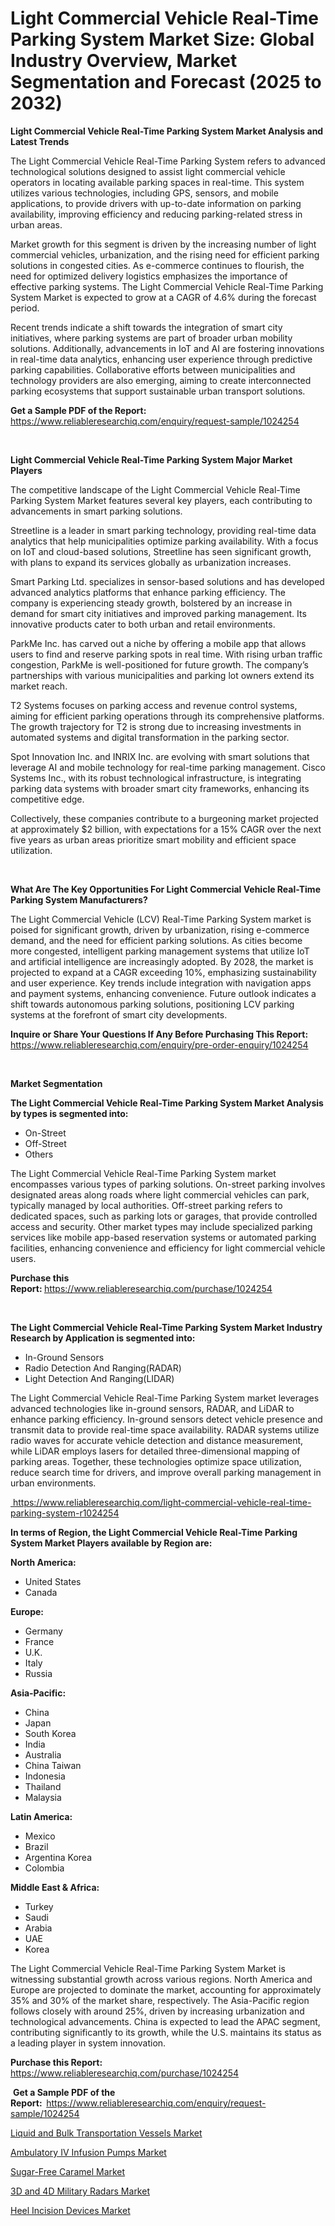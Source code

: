 <p><h1>Light Commercial Vehicle Real-Time Parking System Market Size: Global Industry Overview, Market Segmentation and Forecast (2025 to 2032)</h1></p><p><strong>Light Commercial Vehicle Real-Time Parking System Market Analysis and Latest Trends</strong></p>
<p><p>The Light Commercial Vehicle Real-Time Parking System refers to advanced technological solutions designed to assist light commercial vehicle operators in locating available parking spaces in real-time. This system utilizes various technologies, including GPS, sensors, and mobile applications, to provide drivers with up-to-date information on parking availability, improving efficiency and reducing parking-related stress in urban areas.</p><p>Market growth for this segment is driven by the increasing number of light commercial vehicles, urbanization, and the rising need for efficient parking solutions in congested cities. As e-commerce continues to flourish, the need for optimized delivery logistics emphasizes the importance of effective parking systems. The Light Commercial Vehicle Real-Time Parking System Market is expected to grow at a CAGR of 4.6% during the forecast period.</p><p>Recent trends indicate a shift towards the integration of smart city initiatives, where parking systems are part of broader urban mobility solutions. Additionally, advancements in IoT and AI are fostering innovations in real-time data analytics, enhancing user experience through predictive parking capabilities. Collaborative efforts between municipalities and technology providers are also emerging, aiming to create interconnected parking ecosystems that support sustainable urban transport solutions.</p></p>
<p><strong>Get a Sample PDF of the Report:&nbsp;</strong> <a href="https://www.reliableresearchiq.com/enquiry/request-sample/1024254?utm_campaign=104&utm_medium=2&utm_source=Github&utm_content=ia&utm_term=22032025&utm_id=light-commercial-vehicle-real-time-parking-system">https://www.reliableresearchiq.com/enquiry/request-sample/1024254</a></p>
<p>&nbsp;</p>
<p><strong>Light Commercial Vehicle Real-Time Parking System Major Market Players</strong></p>
<p><p>The competitive landscape of the Light Commercial Vehicle Real-Time Parking System Market features several key players, each contributing to advancements in smart parking solutions.</p><p>Streetline is a leader in smart parking technology, providing real-time data analytics that help municipalities optimize parking availability. With a focus on IoT and cloud-based solutions, Streetline has seen significant growth, with plans to expand its services globally as urbanization increases.</p><p>Smart Parking Ltd. specializes in sensor-based solutions and has developed advanced analytics platforms that enhance parking efficiency. The company is experiencing steady growth, bolstered by an increase in demand for smart city initiatives and improved parking management. Its innovative products cater to both urban and retail environments.</p><p>ParkMe Inc. has carved out a niche by offering a mobile app that allows users to find and reserve parking spots in real time. With rising urban traffic congestion, ParkMe is well-positioned for future growth. The company’s partnerships with various municipalities and parking lot owners extend its market reach.</p><p>T2 Systems focuses on parking access and revenue control systems, aiming for efficient parking operations through its comprehensive platforms. The growth trajectory for T2 is strong due to increasing investments in automated systems and digital transformation in the parking sector.</p><p>Spot Innovation Inc. and INRIX Inc. are evolving with smart solutions that leverage AI and mobile technology for real-time parking management. Cisco Systems Inc., with its robust technological infrastructure, is integrating parking data systems with broader smart city frameworks, enhancing its competitive edge.</p><p>Collectively, these companies contribute to a burgeoning market projected at approximately $2 billion, with expectations for a 15% CAGR over the next five years as urban areas prioritize smart mobility and efficient space utilization.</p></p>
<p>&nbsp;</p>
<p><strong>What Are The Key Opportunities For Light Commercial Vehicle Real-Time Parking System Manufacturers?</strong></p>
<p><p>The Light Commercial Vehicle (LCV) Real-Time Parking System market is poised for significant growth, driven by urbanization, rising e-commerce demand, and the need for efficient parking solutions. As cities become more congested, intelligent parking management systems that utilize IoT and artificial intelligence are increasingly adopted. By 2028, the market is projected to expand at a CAGR exceeding 10%, emphasizing sustainability and user experience. Key trends include integration with navigation apps and payment systems, enhancing convenience. Future outlook indicates a shift towards autonomous parking solutions, positioning LCV parking systems at the forefront of smart city developments.</p></p>
<p><strong>Inquire or Share Your Questions If Any Before Purchasing This Report:</strong> <a href="https://www.reliableresearchiq.com/enquiry/pre-order-enquiry/1024254?utm_campaign=104&utm_medium=2&utm_source=Github&utm_content=ia&utm_term=22032025&utm_id=light-commercial-vehicle-real-time-parking-system">https://www.reliableresearchiq.com/enquiry/pre-order-enquiry/1024254</a></p>
<p>&nbsp;</p>
<p><strong>Market Segmentation</strong></p>
<p><strong>The Light Commercial Vehicle Real-Time Parking System Market Analysis by types is segmented into:</strong></p>
<p><ul><li>On-Street</li><li>Off-Street</li><li>Others</li></ul></p>
<p><p>The Light Commercial Vehicle Real-Time Parking System market encompasses various types of parking solutions. On-street parking involves designated areas along roads where light commercial vehicles can park, typically managed by local authorities. Off-street parking refers to dedicated spaces, such as parking lots or garages, that provide controlled access and security. Other market types may include specialized parking services like mobile app-based reservation systems or automated parking facilities, enhancing convenience and efficiency for light commercial vehicle users.</p></p>
<p><strong>Purchase this Report:&nbsp;</strong><a href="https://www.reliableresearchiq.com/purchase/1024254?utm_campaign=104&utm_medium=2&utm_source=Github&utm_content=ia&utm_term=22032025&utm_id=light-commercial-vehicle-real-time-parking-system">https://www.reliableresearchiq.com/purchase/1024254</a></p>
<p>&nbsp;</p>
<p><strong>The Light Commercial Vehicle Real-Time Parking System Market Industry Research by Application is segmented into:</strong></p>
<p><ul><li>In-Ground Sensors</li><li>Radio Detection And Ranging(RADAR)</li><li>Light Detection And Ranging(LIDAR)</li></ul></p>
<p><p>The Light Commercial Vehicle Real-Time Parking System market leverages advanced technologies like in-ground sensors, RADAR, and LiDAR to enhance parking efficiency. In-ground sensors detect vehicle presence and transmit data to provide real-time space availability. RADAR systems utilize radio waves for accurate vehicle detection and distance measurement, while LiDAR employs lasers for detailed three-dimensional mapping of parking areas. Together, these technologies optimize space utilization, reduce search time for drivers, and improve overall parking management in urban environments.</p></p>
<p><a href="https://www.reliableresearchiq.com/light-commercial-vehicle-real-time-parking-system-r1024254?utm_campaign=104&utm_medium=2&utm_source=Github&utm_content=ia&utm_term=22032025&utm_id=light-commercial-vehicle-real-time-parking-system">&nbsp;https://www.reliableresearchiq.com/light-commercial-vehicle-real-time-parking-system-r1024254</a></p>
<p><strong>In terms of Region, the Light Commercial Vehicle Real-Time Parking System Market Players available by Region are:</strong></p>
<p>
    <p> <strong> North America: </strong>
        <ul>
            <li>United States</li>
            <li>Canada</li>
        </ul>
        </p> 
    <p> <strong> Europe: </strong>
        <ul>
            <li>Germany</li>
            <li>France</li>
            <li>U.K.</li>
            <li>Italy</li>
            <li>Russia</li>
        </ul>
        </p> 
    <p> <strong> Asia-Pacific: </strong>
        <ul>
            <li>China</li>
            <li>Japan</li>
            <li>South Korea</li>
            <li>India</li>
            <li>Australia</li>
            <li>China Taiwan</li>
            <li>Indonesia</li>
            <li>Thailand</li>
            <li>Malaysia</li>
        </ul>
        </p> 
    <p> <strong> Latin America: </strong>
        <ul>
            <li>Mexico</li>
            <li>Brazil</li>
            <li>Argentina Korea</li>
            <li>Colombia</li>
        </ul>
        </p> 
    <p> <strong> Middle East & Africa: </strong>
        <ul>
            <li>Turkey</li>
            <li>Saudi</li>
            <li>Arabia</li>
            <li>UAE</li>
            <li>Korea</li>
        </ul>
    </p>
    </p>
<p><p>The Light Commercial Vehicle Real-Time Parking System Market is witnessing substantial growth across various regions. North America and Europe are projected to dominate the market, accounting for approximately 35% and 30% of the market share, respectively. The Asia-Pacific region follows closely with around 25%, driven by increasing urbanization and technological advancements. China is expected to lead the APAC segment, contributing significantly to its growth, while the U.S. maintains its status as a leading player in system innovation.</p></p>
<p><strong>Purchase this Report: </strong><a href="https://www.reliableresearchiq.com/purchase/1024254?utm_campaign=104&utm_medium=2&utm_source=Github&utm_content=ia&utm_term=22032025&utm_id=light-commercial-vehicle-real-time-parking-system">https://www.reliableresearchiq.com/purchase/1024254</a></p>
<p>&nbsp;<strong>Get a Sample PDF of the Report:&nbsp;&nbsp;</strong><a href="https://www.reliableresearchiq.com/enquiry/request-sample/1024254?utm_campaign=104&utm_medium=2&utm_source=Github&utm_content=ia&utm_term=22032025&utm_id=light-commercial-vehicle-real-time-parking-system">https://www.reliableresearchiq.com/enquiry/request-sample/1024254</a></p>
<p><strong></strong></p>
<p><p><a href="https://github.com/astadtetcha28/Market-Research-Report-List-1/blob/main/liquid-and-bulk-transportation-vessels-market.md?utm_campaign=104&utm_medium=2&utm_source=Github&utm_content=ia&utm_term=22032025&utm_id=light-commercial-vehicle-real-time-parking-system">Liquid and Bulk Transportation Vessels Market</a></p><p><a href="https://github.com/pupekironim/Market-Research-Report-List-1/blob/main/ambulatory-iv-infusion-pumps-market.md?utm_campaign=104&utm_medium=2&utm_source=Github&utm_content=ia&utm_term=22032025&utm_id=light-commercial-vehicle-real-time-parking-system">Ambulatory IV Infusion Pumps Market</a></p><p><a href="https://github.com/sibellanikmn/Market-Research-Report-List-1/blob/main/sugar-free-caramel-market.md?utm_campaign=104&utm_medium=2&utm_source=Github&utm_content=ia&utm_term=22032025&utm_id=light-commercial-vehicle-real-time-parking-system">Sugar-Free Caramel Market</a></p><p><a href="https://github.com/heeildannas/Market-Research-Report-List-1/blob/main/3d-and-4d-military-radars-market.md?utm_campaign=104&utm_medium=2&utm_source=Github&utm_content=ia&utm_term=22032025&utm_id=light-commercial-vehicle-real-time-parking-system">3D and 4D Military Radars Market</a></p><p><a href="https://github.com/ertssmelov0/Market-Research-Report-List-1/blob/main/heel-incision-devices-market.md?utm_campaign=104&utm_medium=2&utm_source=Github&utm_content=ia&utm_term=22032025&utm_id=light-commercial-vehicle-real-time-parking-system">Heel Incision Devices Market</a></p></p>